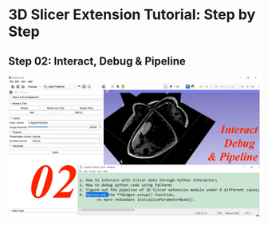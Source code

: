 # <a href="https://github.com/SenonETS/3DSlicerTutorial_ExtensionModuleDevelopment/" style="text-decoration:none">3D Slicer Extension Tutorial: Step by Step</a>



## <a href="./" style="text-decoration:none">Step 02: Interact, Debug & Pipeline</a>

<img src="sl_02__Summary.png" alt="isolated" width="1080"/>
